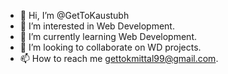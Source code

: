 - 👋 Hi, I’m @GetToKaustubh
- 👀 I’m interested in Web Development.
- 🌱 I’m currently learning Web Development.
- 💞️ I’m looking to collaborate on WD projects.
- 📫 How to reach me gettokmittal99@gmail.com.

<!---
Goly9898/Goly9898 is a ✨ special ✨ repository because its `README.md` (this file) appears on your GitHub profile.
You can click the Preview link to take a look at your changes.
--->
